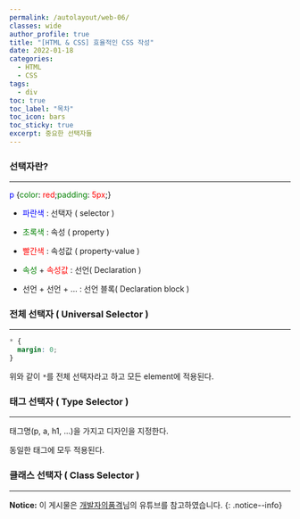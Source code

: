 ```yaml
---
permalink: /autolayout/web-06/
classes: wide
author_profile: true
title: "[HTML & CSS] 효율적인 CSS 작성"
date: 2022-01-18
categories:
  - HTML
  - CSS
tags:
  - div
toc: true
toc_label: "목차"
toc_icon: bars
toc_sticky: true
excerpt: 중요한 선택자들
---
```


### 선택자란?

---

<span style="color: blue;">p</span> {<span style="color: green;">color</span>: <span style="color: red;">red</span>;<span style="color: green;">padding</span>: <span style="color: red;">5px</span>;}

- <span style="color: blue;">파란색</span> : 선택자 ( selector )

- <span style="color: green;">초록색</span> : 속성 ( property )

- <span style="color: red;">빨간색</span> : 속성값 ( property-value )

- <span style="color: green;">속성</span> + <span style="color: red;">속성값</span> : 선언( Declaration )

- 선언 + 선언 + ... : 선언 블록( Declaration block )

### 전체 선택자 ( Universal Selector )

---

```css
* {
  margin: 0;
}
```

위와 같이 `*`를 전체 선택자라고 하고 모든 element에 적용된다.

### 태그 선택자 ( Type Selector )

---

태그명(p, a, h1, ...)을 가지고 디자인을 지정한다.

동일한 태그에 모두 적용된다.

### 클래스 선택자 ( Class Selector )

---

**Notice:** 이 게시물은 [개발자의품격](https://www.youtube.com/watch?v=cb7VlXqFla4)님의 유튜브를 참고하였습니다.
{: .notice--info}

